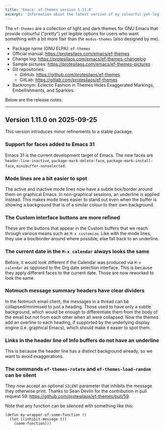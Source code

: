 ```yaml
---
title: 'Emacs: ef-themes version 1.11.0'
excerpt: 'Information about the latest version of my colourful-yet-legible themes for GNU Emacs.'
---
```


The `ef-themes` are a collection of light and dark themes for GNU
Emacs that provide colourful ("pretty") yet legible options for users
who want something with a bit more flair than the `modus-themes` (also
designed by me).

+ Package name (GNU ELPA): `ef-themes`
+ Official manual: <https://protesilaos.com/emacs/ef-themes>
+ Change log: <https://protesilaos.com/emacs/ef-themes-changelog>
+ Sample pictures: <https://protesilaos.com/emacs/ef-themes-pictures>
+ Git repositories:
  + GitHub: <https://github.com/protesilaos/ef-themes>
  + GitLab: <https://gitlab.com/protesilaos/ef-themes>
+ Backronym: Eclectic Fashion in Themes Hides Exaggerated Markings,
  Embellishments, and Sparkles.

Below are the release notes.

* * *


## Version 1.11.0 on 2025-09-25

This version introduces minor refinements to a stable package.


### Support for faces added to Emacs 31

Emacs 31 is the current development target of Emacs. The new faces are
`header-line-inactive`, `package-mark-delete-face`, `package-mark-install-face`,
`minibuffer-nonselected`.


### Mode lines are a bit easier to spot

The active and inactive mode lines now have a subtle box/border around
them on graphical Emacs. In non-graphical sessions, an underline is
applied instead. This makes mode lines easier to stand out even when
the buffer is showing a background that is of a similar colour to
their own background.


### The Custom interface buttons are more refined

These are the buttons that appear in the Custom buffers that we reach
through various means such as `M-x customize`. Like with the mode
lines, they use a box/border around where possible, else fall back to
an underline.


### The current date in the `M-x calendar` always looks the same

Before, it would look different if the Calendar was produced via `M-x
calendar` as opposed to the Org date selection interface. This is
because they apply different faces to the current date. Those are now
reworked to look the same.


### Notmuch message summary headers have clear dividers

In the Notmuch email client, the messages in a thread can be
collapsed/minimised to just a heading. Those used to have only a
subtle background, which would be enough to differentiate them from
the body of the email but not from each other when all were collapsed.
Now the themes add an overline to each heading, if supported by the
underlying display engine (i.e. graphical Emacs), which should make it
easier to spot them.


### Links in the header line of Info buffers do not have an underline

This is because the header line has a distinct background already, so
we want to avoid exaggerations.


### The commands `ef-themes-rotate` and `ef-themes-load-random` can be silent

They now accept an optional `SILENT` parameter that inhibits the
message they otherwise print. Thanks to Sean Devlin for the
contribution in pull request 59: <https://github.com/protesilaos/ef-themes/pull/59>.

Note that any function can be silenced with something like this:

```elisp
(defun my-wrapper-of-some-function ()
  (let ((inhibit-message t))
    (some-function)))
```
